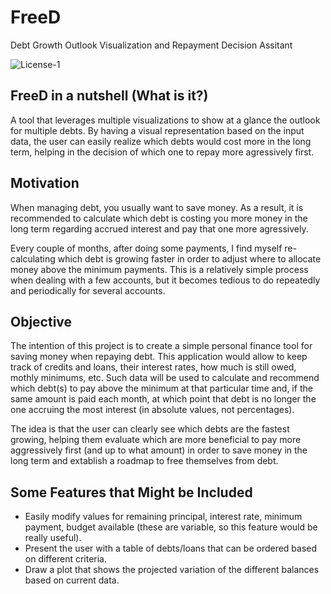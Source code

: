 # FreeD

Debt Growth Outlook Visualization and Repayment Decision Assitant

![License-1](https://img.shields.io/github/license/Luigi-PastorePica/COMS4995)

## FreeD in a nutshell (What is it?)

A tool that leverages multiple visualizations to show at a glance the outlook for multiple debts. By having a visual representation based on the input data, the user can easily realize which debts would cost more in the long term, helping in the decision of which one to repay more agressively first.


## Motivation

When managing debt, you usually want to save money. As a result, it is recommended to calculate which debt is costing you more money in the long term regarding accrued interest and pay that one more agressively. 

Every couple of months, after doing some payments, I find myself re-calculating which debt is growing faster in order to adjust where to allocate money above the minimum payments. This is a relatively simple process when dealing with a few accounts, but it becomes tedious to do repeatedly and periodically for several accounts. 

## Objective

The intention of this project is to create a simple personal finance tool for saving money when repaying debt. This application would allow to keep track of credits and loans, their interest rates, how much is still owed, mothly minimums, etc. Such data will be used to calculate and recommend which debt(s) to pay above the minimum at that particular time and, if the same amount is paid each month, at which point that debt is no longer the one accruing the most interest (in absolute values, not percentages).

The idea is that the user can clearly see which debts are the fastest growing, helping them evaluate which are more beneficial to pay more aggressively first (and up to what amount) in order to save money in the long term and extablish a roadmap to free themselves from debt.


## Some Features that Might be Included
- Easily modify values for remaining principal, interest rate, minimum payment, budget available (these are variable, so this feature would be really useful).
- Present the user with a table of debts/loans that can be ordered based on different criteria.
- Draw a plot that shows the projected variation of the different balances based on current data.
